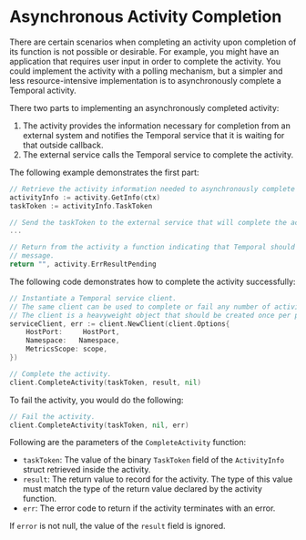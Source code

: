 # Asynchronous Activity Completion

There are certain scenarios when completing an activity upon completion of its function is not possible
or desirable. For example, you might have an application that requires user input in order to complete
the activity. You could implement the activity with a polling mechanism, but a simpler and less
resource-intensive implementation is to asynchronously complete a Temporal activity.

There two parts to implementing an asynchronously completed activity:

1. The activity provides the information necessary for completion from an external system and notifies
the Temporal service that it is waiting for that outside callback.
2. The external service calls the Temporal service to complete the activity.

The following example demonstrates the first part:

```go
// Retrieve the activity information needed to asynchronously complete the activity.
activityInfo := activity.GetInfo(ctx)
taskToken := activityInfo.TaskToken

// Send the taskToken to the external service that will complete the activity.
...

// Return from the activity a function indicating that Temporal should wait for an async completion
// message.
return "", activity.ErrResultPending
```

The following code demonstrates how to complete the activity successfully:

```go
// Instantiate a Temporal service client.
// The same client can be used to complete or fail any number of activities.
// The client is a heavyweight object that should be created once per process.
serviceClient, err := client.NewClient(client.Options{
    HostPort:     HostPort,
    Namespace:   Namespace,
    MetricsScope: scope,
})

// Complete the activity.
client.CompleteActivity(taskToken, result, nil)
```

To fail the activity, you would do the following:

```go
// Fail the activity.
client.CompleteActivity(taskToken, nil, err)
```

Following are the parameters of the `CompleteActivity` function:

* `taskToken`: The value of the binary `TaskToken` field of the `ActivityInfo` struct retrieved inside
the activity.
* `result`: The return value to record for the activity. The type of this value must match the type
of the return value declared by the activity function.
* `err`: The error code to return if the activity terminates with an error.

If `error` is not null, the value of the `result` field is ignored.
